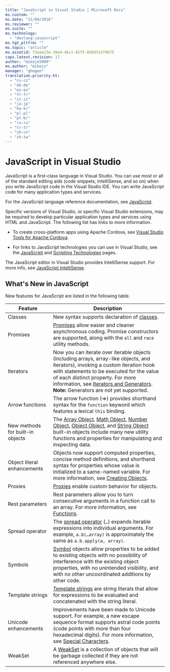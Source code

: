 ```yaml
---
title: "JavaScript in Visual Studio | Microsoft Docs"
ms.custom: ""
ms.date: "11/04/2016"
ms.reviewer: ""
ms.suite: ""
ms.technology: 
  - "devlang-javascript"
ms.tgt_pltfrm: ""
ms.topic: "article"
ms.assetid: f3eee13e-30e4-4bc1-81f5-058d7e379b75
caps.latest.revision: 17
author: "mikejo5000"
ms.author: "mikejo"
manager: "ghogen"
translation.priority.ht: 
  - "cs-cz"
  - "de-de"
  - "es-es"
  - "fr-fr"
  - "it-it"
  - "ja-jp"
  - "ko-kr"
  - "pl-pl"
  - "pt-br"
  - "ru-ru"
  - "tr-tr"
  - "zh-cn"
  - "zh-tw"
---
```

# JavaScript in Visual Studio
JavaScript is a first-class language in Visual Studio. You can use most or all of the standard editing aids (code snippets, IntelliSense, and so on) when you write JavaScript code in the Visual Studio IDE. You can write JavaScript code for many application types and services.  
  
 For the JavaScript language reference documentation, see [JavaScript](https://docs.microsoft.com/scripting/javascript/javascript-language-reference).
  
 Specific versions of Visual Studio, or specific Visual Studio extensions, may be required to develop particular application types and services using HTML and JavaScript. The following list has links to more information.  
  
-   To create cross-platform apps using Apache Cordova, see [Visual Studio Tools for Apache Cordova](https://docs.microsoft.com/visualstudio/cross-platform/tools-for-cordova/).  
  
-   For links to JavaScript technologies you can use in Visual Studio, see the [JavaScript](https://docs.microsoft.com/scripting/javascript/) and [Scripting Technologies](https://docs.microsoft.com/scripting/) pages.
  
 The JavaScript editor in Visual Studio provides IntelliSense support. For more info, see [JavaScript IntelliSense](../ide/javascript-intellisense.md).  
  
## What's New in JavaScript  
 New features for JavaScript are listed in the following table.  
  
|Feature|Description|  
|-------------|-----------------|  
|Classes|New syntax supports declaration of [classes](http://msdn.microsoft.com/Library/bf45ebad-4678-4062-88df-55d32b603c69).|  
|Promises|[Promises](http://msdn.microsoft.com/Library/358ad98b-f7fa-448c-9ee0-ef1e2a45e9c6) allow easier and cleaner asynchronous coding. Promise constructors are supported, along with the `all` and `race` utility methods.|  
|Iterators|Now you can iterate over iterable objects (including arrays, array-like objects, and iterators), invoking a custom iteration hook with statements to be executed for the value of each distinct property. For more information, see [Iterators and Generators](http://msdn.microsoft.com/Library/68ef5b2f-0349-492b-b557-73ff2a2f90cf). **Note:**  Generators are not yet supported.|  
|Arrow functions|The arrow function (=>) provides shorthand syntax for the `function` keyword which features a lexical `this` binding.|  
|New methods for built-in objects|The [Array Object](http://msdn.microsoft.com/Library/08e5f552-0797-4b48-8164-609582fc18c9), [Math Object](http://msdn.microsoft.com/Library/607b94cb-921c-43cd-b514-fdbc13aeced6), [Number Object](http://msdn.microsoft.com/Library/76e87c37-cf6c-46cc-bafa-04be1fe3d78d), [Object Object](http://msdn.microsoft.com/Library/d24ef8fc-217b-4828-94e1-19f72780bae0), and [String Object](http://msdn.microsoft.com/Library/8063ecd5-5778-4e87-b985-b21420171914) built-in objects include many new utility functions and properties for manipulating and inspecting data.|  
|Object literal enhancements|Objects now support computed properties, concise method definitions, and shorthand syntax for properties whose value is initialized to a same-named variable. For more information, see [Creating Objects](http://msdn.microsoft.com/Library/58d1baa5-4fe8-4a56-a926-5b11765df704).|  
|Proxies|[Proxies](http://msdn.microsoft.com/Library/2b89abee-04fa-47e6-9676-980016cff5f8) enable custom behavior for objects.|  
|Rest parameters|Rest parameters allow you to turn consecutive arguments in a function call to an array. For more information, see [Functions](http://msdn.microsoft.com/Library/e2a72b5a-3edd-43d8-95e8-91721b38c1c1).|  
|Spread operator|The [spread operator](http://msdn.microsoft.com/Library/10263a4c-bd27-4d87-9917-fb4b6bf373db) (`…`) expands iterable expressions into individual arguments. For example, `a.b(…array)` is approximately the same as `a.b.apply(a, array)`.|  
|Symbols|[Symbol](http://msdn.microsoft.com/Library/2ad059f1-4b7f-4758-882a-c74ce1283ab0) objects allow properties to be added to existing objects with no possibility of interference with the existing object properties, with no unintended visibility, and with no other uncoordinated additions by other code.|  
|Template strings|[Template strings](http://msdn.microsoft.com/Library/f2e525a5-b0fc-49c3-95a0-641788e5c12a) are string literals that allow for expressions to be evaluated and concatenated with the string literal.|  
|Unicode enhancements|Improvements have been made to Unicode support. For example, a new escape sequence format supports astral code points (code points with more than four hexadecimal digits). For more information, see [Special Characters](http://msdn.microsoft.com/Library/3b38b1bd-1f0f-4748-b13e-55cab36fd126).|  
|WeakSet|A [WeakSet](http://msdn.microsoft.com/Library/f97e6e7c-d678-4e32-978e-d949a7cafa3a) is a collection of objects that will be garbage collected if they are not referenced anywhere else.|